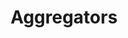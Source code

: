 ---
nav_order: 64
has_children: true
title: Aggregators
description: Machine translation aggregators
---